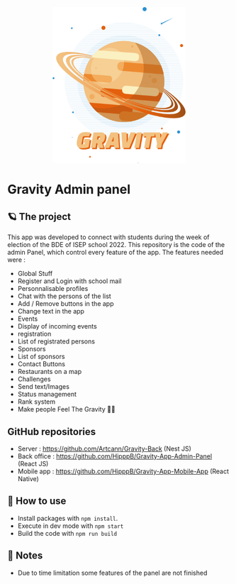 <p align="center">
<img src="https://github.com/HipppB/Gravity-App-Mobile-App/blob/master/src/assets/images/logos/Couleur/Logo.png" style="width: 300px; heigth: 300px"/>
</p>

# Gravity Admin panel

## 🪐 The project

This app was developed to connect with students during the week of election of the BDE of ISEP school 2022.
This repository is the code of the admin Panel, which control every feature of the app.
The features needed were : 
- Global Stuff
 - Register and Login with school mail
 - Personnalisable profiles
 - Chat with the persons of the list
 - Add / Remove buttons in the app
 - Change text in the app
- Events
 - Display of incoming events
 - registration
 - List of registrated persons
- Sponsors
 - List of sponsors
 - Contact Buttons
 - Restaurants on a map
- Challenges
 - Send text/Images
 - Status management
 - Rank system
- Make people Feel The Gravity 💙🧡

## GitHub repositories
- Server : https://github.com/Artcann/Gravity-Back (Nest JS)
- Back office : https://github.com/HipppB/Gravity-App-Admin-Panel (React JS)
- Mobile app : https://github.com/HipppB/Gravity-App-Mobile-App (React Native)

## 🚀 How to use

- Install packages with `npm install`.
- Execute in dev mode with `npm start`
- Build the code with `npm run build`


## 📝 Notes

- Due to time limitation some features of the panel are not finished
